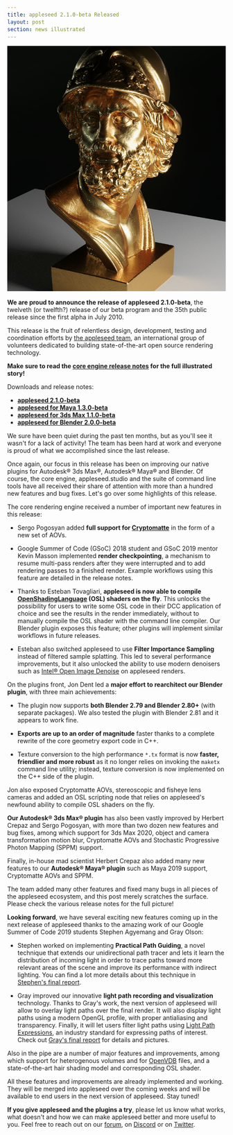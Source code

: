 ```yaml
---
title: appleseed 2.1.0-beta Released
layout: post
section: news illustrated
---
```


![Ajax bust by Torolf Sauermann (jotero), render by Juan Carlos Gutiérrez](/img/posts/ajax-bust.png)

**We are proud to announce the release of appleseed 2.1.0-beta**, the twelveth (or twelfth?) release of our beta program and the 35th public release since the first alpha in July 2010.

This release is the fruit of relentless design, development, testing and coordination efforts by [the appleseed team](/about.html#team), an international group of volunteers dedicated to building state-of-the-art open source rendering technology.

**Make sure to read the [core engine release notes](https://github.com/appleseedhq/appleseed/releases/tag/2.1.0-beta) for the full illustrated story!**

Downloads and release notes:

- **[appleseed 2.1.0-beta](https://github.com/appleseedhq/appleseed/releases/tag/2.1.0-beta)**
- **[appleseed for Maya 1.3.0-beta](https://github.com/appleseedhq/appleseed-maya/releases/tag/1.3.0-beta)**
- **[appleseed for 3ds Max 1.1.0-beta](https://github.com/appleseedhq/appleseed-max/releases/tag/1.1.0-beta)**
- **[appleseed for Blender 2.0.0-beta](https://github.com/appleseedhq/blenderseed/releases/tag/2.0.0-beta)**

We sure have been quiet during the past ten months, but as you'll see it wasn't for a lack of activity! The team has been hard at work and everyone is proud of what we accomplished since the last release.

Once again, our focus in this release has been on improving our native plugins for Autodesk® 3ds Max®, Autodesk® Maya® and Blender. Of course, the core engine, appleseed.studio and the suite of command line tools have all received their share of attention with more than a hundred new features and bug fixes. Let's go over some highlights of this release.

The core rendering engine received a number of important new features in this release:

- Sergo Pogosyan added **full support for [Cryptomatte](https://github.com/Psyop/Cryptomatte)** in the form of a new set of AOVs.

- Google Summer of Code (GSoC) 2018 student and GSoC 2019 mentor Kevin Masson implemented **render checkpointing**, a mechanism to resume multi-pass renders after they were interrupted and to add rendering passes to a finished render. Example workflows using this feature are detailed in the release notes.

- Thanks to Esteban Tovagliari, **appleseed is now able to compile [OpenShadingLanguage](https://github.com/imageworks/OpenShadingLanguage) (OSL) shaders on the fly**. This unlocks the possibility for users to write some OSL code in their DCC application of choice and see the results in the render immediately, without to manually compile the OSL shader with the command line compiler. Our Blender plugin exposes this feature; other plugins will implement similar workflows in future releases.

- Esteban also switched appleseed to use **Filter Importance Sampling** instead of filtered sample splatting. This led to several performance improvements, but it also unlocked the ability to use modern denoisers such as [Intel® Open Image Denoise](https://openimagedenoise.github.io/) on appleseed renders.

On the plugins front, Jon Dent led a **major effort to rearchitect our Blender plugin**, with three main achievements:

- The plugin now supports **both Blender 2.79 and Blender 2.80+** (with separate packages). We also tested the plugin with Blender 2.81 and it appears to work fine.

- **Exports are up to an order of magnitude** faster thanks to a complete rewrite of the core geometry export code in C++.

- Texture conversion to the high performance `*.tx` format is now **faster, friendlier and more robust** as it no longer relies on invoking the `maketx` command line utility; instead, texture conversion is now implemented on the C++ side of the plugin.

Jon also exposed Cryptomatte AOVs, stereoscopic and fisheye lens cameras and added an OSL scripting node that relies on appleseed's newfound ability to compile OSL shaders on the fly.

**Our Autodesk® 3ds Max® plugin** has also been vastly improved by Herbert Crepaz and Sergo Pogosyan, with more than two dozen new features and bug fixes, among which support for 3ds Max 2020, object and camera transformation motion blur, Cryptomatte AOVs and Stochastic Progressive Photon Mapping (SPPM) support.

Finally, in-house mad scientist Herbert Crepaz also added many new features to our **Autodesk® Maya® plugin** such as Maya 2019 support, Cryptomatte AOVs and SPPM.

The team added many other features and fixed many bugs in all pieces of the appleseed ecosystem, and this post merely scratches the surface. Please check the various release notes for the full picture!

**Looking forward**, we have several exciting new features coming up in the next release of appleseed thanks to the amazing work of our Google Summer of Code 2019 students Stephen Agyemang and Gray Olson:

- Stephen worked on implementing **Practical Path Guiding**, a novel technique that extends our unidirectional path tracer and lets it learn the distribution of incoming light in order to trace paths toward more relevant areas of the scene and improve its performance with indirect lighting. You can find a lot more details about this technique in [Stephen's final report](https://github.com/BashPrince/GSoC-2019-Final-Report).

- Gray improved our innovative **light path recording and visualization** technology. Thanks to Gray's work, the next version of appleseed will allow to overlay light paths over the final render. It will also display light paths using a modern OpenGL profile, with proper antialiasing and transparency. Finally, it will let users filter light paths using [Light Path Expressions](https://github.com/imageworks/OpenShadingLanguage/wiki/OSL-Light-Path-Expressions), an industry standard for expressing paths of interest. Check out [Gray's final report](https://www.grayolson.me/blog/posts/gsoc-2019/) for details and pictures.

Also in the pipe are a number of major features and improvements, among which support for heterogenous volumes and for [OpenVDB](https://www.openvdb.org/) files, and a state-of-the-art hair shading model and corresponding OSL shader.

All these features and improvements are already implemented and working. They will be merged into appleseed over the coming weeks and will be available to end users in the next version of appleseed. Stay tuned!

**If you give appleseed and the plugins a try**, please let us know what works, what doesn't and how we can make appleseed better and more useful to you. Feel free to reach out on our [forum](https://forum.appleseedhq.net/), on [Discord](https://discordapp.com/invite/Vcu5A7h) or on [Twitter](https://twitter.com/appleseedhq).
